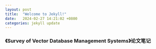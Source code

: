 ```yaml
---
layout: post
title:  "Welcome to Jekyll!"
date:   2024-02-27 14:21:02 +0800
categories: jekyll update
---
```

### 《Survey of Vector Database Management Systems》论文笔记
